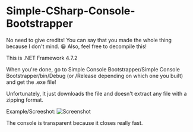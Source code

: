 # Simple-CSharp-Console-Bootstrapper

No need to give credits! You can say that you made the whole thing because I don't mind. 😀
Also, feel free to decompile this!

This is .NET Framework 4.7.2

When you're done, go to Simple Console Bootstrapper/Simple Console Bootstrapper/bin/Debug (or /Release depending on which one you built) and get the .exe file!

Unfortunately, It just downloads the file and doesn't extract any file with a zipping format.

Example/Screeshot:
![Screenshot](https://raw.githubusercontent.com/TERIHAX/Simple-CSharp-Console-Bootstrapper/main/Example.png)

The console is transparent because it closes really fast.
